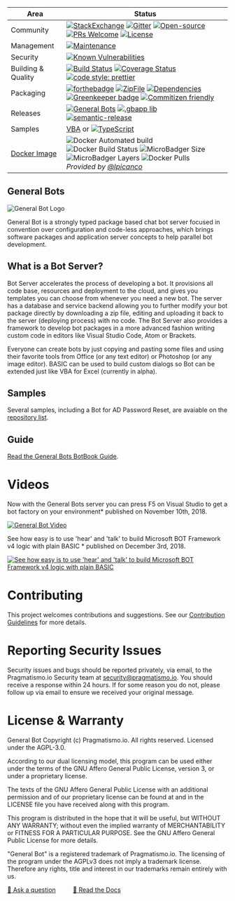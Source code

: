 | Area                         | Status                                                                                             |
|------------------------------|----------------------------------------------------------------------------------------------------|
| Community                    | [![StackExchange](https://img.shields.io/stackexchange/stackoverflow/t/generalbots.svg)](https://stackoverflow.com/questions/tagged/generalbots)  [![Gitter](https://img.shields.io/gitter/room/GeneralBots/GeneralBots.svg)](https://gitter.im/GeneralBots) [![Open-source](https://badges.frapsoft.com/os/v2/open-source.svg)](https://badges.frapsoft.com) [![PRs Welcome](https://img.shields.io/badge/PRs-welcome-brightgreen.svg?style=flat-square)](http://makeapullrequest.com) [![License](https://img.shields.io/badge/license-AGPL-blue.svg)](https://github.com/GeneralBots/BotServer/blob/master/LICENSE.txt)|
| Management                   | [![Maintenance](https://img.shields.io/badge/Maintained%3F-yes-green.svg)](https://gitHub.com/GeneralBots/BotServer/graphs/commit-activity) |
| Security                     | [![Known Vulnerabilities](https://snyk.io/test/github/GeneralBots/BotServer/badge.svg)](https://snyk.io/test/github/GeneralBots/BotServer) |
| Building & Quality           | [![Build Status](https://travis-ci.com/GeneralBots/BotServer.svg?branch=master)](https://travis-ci.com/GeneralBots/BotServer)  [![Coverage Status](https://coveralls.io/repos/github/GeneralBots/BotServer/badge.svg)](https://coveralls.io/github/GeneralBots/BotServer) [![code style: prettier](https://img.shields.io/badge/code_style-prettier-ff69b4.svg?style=flat-square)](https://github.com/prettier/prettier) |
| Packaging                    | [![forthebadge](https://badge.fury.io/js/botserver.svg)](https://badge.fury.io) [![ZipFile](https://camo.githubusercontent.com/0150c0f148d50fe9750ebc5d313581da699a8c50/68747470733a2f2f696d672e736869656c64732e696f2f62616467652f7a69702d646f776e6c6f61642d626c75652e737667)](https://github.com/GeneralBots/BotServer/releases/latest) [![Dependencies](https://david-dm.org/GeneralBots/botserver.svg)](https://david-dm.org)  [![Greenkeeper badge](https://badges.greenkeeper.io/GeneralBots/BotServer.svg)](https://greenkeeper.io/) [![Commitizen friendly](https://img.shields.io/badge/commitizen-friendly-brightgreen.svg)](http://commitizen.github.io/cz-cli/) |
| Releases                     | [![General Bots](https://img.shields.io/npm/dt/botserver.svg?logo=npm&label=botserver)](https://www.npmjs.com/package/botserver/) [![.gbapp lib](https://img.shields.io/npm/dt/botlib.svg?logo=npm&label=botlib)](https://www.npmjs.com/package/botlib/) [![semantic-release](https://img.shields.io/badge/%20%20%F0%9F%93%A6%F0%9F%9A%80-semantic--release-e10079.svg)](https://github.com/semantic-release/semantic-release)|
| Samples                      | [VBA](https://github.com/GeneralBots/BotServer/tree/master/packages/default.gbdialog) or [![TypeScript](https://badges.frapsoft.com/typescript/code/typescript.svg?v=101)](https://github.com/GeneralBots/AzureADPasswordReset.gbapp)
| [Docker Image](https://github.com/lpicanco/docker-botserver) | ![Docker Automated build](https://img.shields.io/docker/automated/lpicanco/botserver.svg) ![Docker Build Status](https://img.shields.io/docker/build/lpicanco/botserver.svg) ![MicroBadger Size](https://img.shields.io/microbadger/image-size/lpicanco/botserver.svg) ![MicroBadger Layers](https://img.shields.io/microbadger/layers/lpicanco/botserver.svg) ![Docker Pulls](https://img.shields.io/docker/pulls/lpicanco/botserver.svg) <br/> *Provided by [@lpicanco](https://github.com/lpicanco/docker-botserver)* |

General Bots
------------------

![General Bot Logo](https://raw.githubusercontent.com/pragmatismo-io/BotServer/master/logo.png)

General Bot is a strongly typed package based chat bot server focused in convention over configuration and code-less approaches, which brings software packages and application server concepts to help parallel bot development.

## What is a Bot Server?

Bot Server accelerates the process of developing a bot. It provisions all code
base, resources and deployment to the cloud, and gives you templates you can
choose from whenever you need a new bot. The server has a database and service 
backend allowing you to further modify your bot package directly by downloading 
a zip file, editing and uploading it back to the server (deploying process) with 
no code. The Bot Server also provides a framework to develop bot packages in a more
advanced fashion writing custom code in editors like Visual Studio Code, Atom or Brackets.

Everyone can create bots by just copying and pasting some files and using their
favorite tools from Office (or any text editor) or Photoshop (or any image
editor). BASIC can be used to build custom dialogs so Bot can be extended just like VBA for Excel  (currently in alpha).

## Samples

Several samples, including a Bot for AD Password Reset, are avaiable on the [repository list](https://github.com/GeneralBots).

## Guide

[Read the General Bots BotBook Guide](https://github.com/GeneralBots/BotBook/tree/master/book).

# Videos

Now with the General Bots server you can press F5 on Visual Studio to get a bot factory on your environment* published on November 10th, 2018.

[![General Bot Video](https://raw.githubusercontent.com/pragmatismo-io/BotServer/master/docs/images/video-01-thumb.jpg)](https://www.youtube.com/watch?v=AfKTwljoMOs)

See how easy is to use 'hear' and 'talk' to build Microsoft BOT Framework v4 logic with plain BASIC * published on December 3rd, 2018.

[![See how easy is to use 'hear' and 'talk' to build Microsoft BOT Framework v4 logic with plain BASIC](https://raw.githubusercontent.com/pragmatismo-io/BotServer/master/docs/images/video-02-thumb.jpg)](https://www.youtube.com/watch?v=yX1sF9n9628)
 
  
# Contributing

This project welcomes contributions and suggestions. 
See our [Contribution Guidelines](https://github.com/pragmatismo-io/BotServer/blob/master/CONTRIBUTING.md) for more details.

# Reporting Security Issues

Security issues and bugs should be reported privately, via email, to the Pragmatismo.io Security
team at [security@pragmatismo.io](mailto:security@pragmatismo.io). You should
receive a response within 24 hours. If for some reason you do not, please follow up via
email to ensure we received your original message. 

# License & Warranty

General Bot Copyright (c) Pragmatismo.io. All rights reserved.
Licensed under the AGPL-3.0.       
                                                            
According to our dual licensing model, this program can be used either
under the terms of the GNU Affero General Public License, version 3,
or under a proprietary license.   
                                                        
The texts of the GNU Affero General Public License with an additional
permission and of our proprietary license can be found at and 
in the LICENSE file you have received along with this program.
                                                       
This program is distributed in the hope that it will be useful,
but WITHOUT ANY WARRANTY; without even the implied warranty of
MERCHANTABILITY or FITNESS FOR A PARTICULAR PURPOSE. See the
GNU Affero General Public License for more details.
                                                        
"General Bot" is a registered trademark of Pragmatismo.io.
The licensing of the program under the AGPLv3 does not imply a
trademark license. Therefore any rights, title and interest in
our trademarks remain entirely with us.

<a href="https://stackoverflow.com/questions/ask?tags=generalbots">:speech_balloon: Ask a question</a> &nbsp;&nbsp;&nbsp;&nbsp;&nbsp;&nbsp;&nbsp;&nbsp; <a href="https://github.com/GeneralBots/BotBook">:book: Read the Docs</a>

